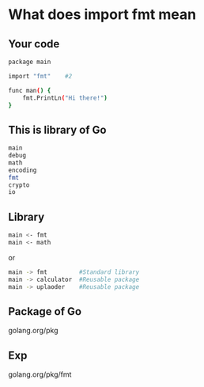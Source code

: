 # What does import fmt mean

## Your code

```bash
package main

import "fmt"    #2

func man() {
    fmt.PrintLn("Hi there!")
}
```

## This is library of Go

```bash
main
debug
math
encoding
fmt
crypto
io
```

## Library

```bash
main <- fmt
main <- math
```

or

```bash
main -> fmt         #Standard library
main -> calculator  #Reusable package
main -> uplaoder    #Reusable package
```

## Package of Go

golang.org/pkg  

## Exp

golang.org/pkg/fmt
